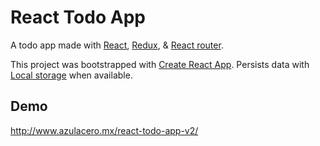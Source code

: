 # React Todo App

A todo app made with [React](https://reactjs.org/), [Redux](https://redux.js.org/), & [React router](https://reacttraining.com/react-router/).

This project was bootstrapped with [Create React App](https://github.com/facebookincubator/create-react-app). Persists data with [Local storage](https://developer.mozilla.org/en-US/docs/Web/API/Window/localStorage) when available.

## Demo
http://www.azulacero.mx/react-todo-app-v2/